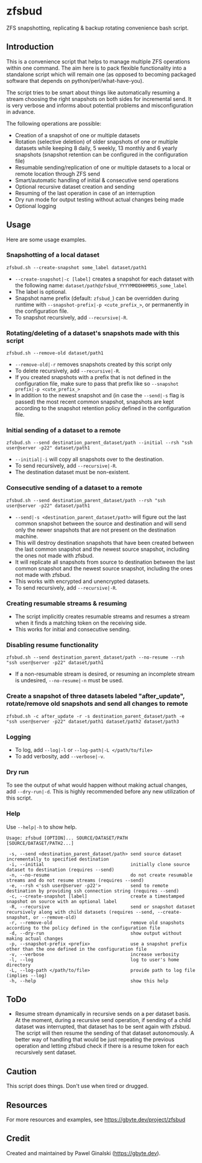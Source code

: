# zfsbud

ZFS snapshotting, replicating & backup rotating convenience bash script.

## Introduction

This is a convenience script that helps to manage multiple ZFS operations
within one command. The aim here is to pack flexible functionality into a
standalone script which will remain one (as opposed to becoming packaged
software that depends on python/perl/what-have-you).

The script tries to be smart about things like automatically resuming a
stream choosing the right snapshots on both sides for incremental send. It
is very verbose and informs about potential problems and misconfiguration
in advance.

The following operations are possible:

- Creation of a snapshot of one or multiple datasets
- Rotation (selective deletion) of older snapshots of one or multiple
  datasets while keeping 8 daily, 5 weekly, 13 monthly and 6 yearly
  snapshots (snapshot retention can be configured in the configuration
  file)
- Resumable sending/replication of one or multiple datasets to a local or
  remote location through ZFS send
- Smart/automatic handling of initial & consecutive send operations
- Optional recursive dataset creation and sending
- Resuming of the last operation in case of an interruption
- Dry run mode for output testing without actual changes being made
- Optional logging

## Usage

Here are some usage examples.

### Snapshotting of a local dataset

`zfsbud.sh --create-snapshot some_label dataset/path1`

- `--create-snapshot|-c [label]` creates a snapshot for each dataset with
  the following name: `dataset/path@zfsbud_YYYYMMDDHHMMSS_some_label`
- The label is optional.
- Snapshot name prefix (default: `zfsbud_`) can be overridden during
  runtime with `--snapshot-prefix|-p <cute_prefix_>`, or permanently in the
  configuration file.
- To snapshot recursively, add `--recursive|-R`.

### Rotating/deleting of a dataset's snapshots made with this script

`zfsbud.sh --remove-old dataset/path1`

- `--remove-old|-r` removes snapshots created by this script only
- To delete recursively, add `--recursive|-R`.
- If you created snapshots with a prefix that is not defined in the
  configuration file, make sure to pass that prefix like so
  `--snapshot prefix|-p <cute_prefix_>`
- In addition to the newest snapshot and (in case the `--send|-s` flag is
  passed) the most recent common snapshot, snapshots are kept according to
  the snapshot retention policy defined in the configuration file.

### Initial sending of a dataset to a remote

`zfsbud.sh --send destination_parent_dataset/path --initial --rsh "ssh user@server -p22" dataset/path1`

- `--initial|-i` will copy all snapshots over to the destination.
- To send recursively, add `--recursive|-R`.
- The destination dataset must be non-existent.

### Consecutive sending of a dataset to a remote

`zfsbud.sh --send destination_parent_dataset/path --rsh "ssh user@server -p22" dataset/path1`

- `--send|-s <destination_parent_dataset/path>` will figure out the last
  common snapshot between the source and destination and will send only the
  newer snapshots that are not present on the destination machine.
- This will destroy destination snapshots that have been created between
  the last common snapshot and the newest source snapshot, including the
  ones not made with zfsbud.
- It will replicate all snapshots from source to destination between the
  last common snapshot and the newest source snapshot, including the ones
  not made with zfsbud.
- This works with encrypted and unencrypted datasets.
- To send recursively, add `--recursive|-R`.

### Creating resumable streams & resuming

- The script implicitly creates resumable streams and resumes a stream when
  it finds a matching token on the receiving side.
- This works for initial and consecutive sending.

### Disabling resume functionality

`zfsbud.sh --send destination_parent_dataset/path --no-resume --rsh "ssh user@server -p22" dataset/path1`

- If a non-resumable stream is desired, or resuming an incomplete stream is
  undesired, `--no-resume|-n` must be used.

### Create a snapshot of three datasets labeled "after_update", rotate/remove old snapshots and send all changes to remote

`zfsbud.sh -c after_update -r -s destination_parent_dataset/path -e "ssh user@server -p22" dataset/path1 dataset/path2 dataset/path3`

### Logging

- To log, add `--log|-l` or `--log-path|-L </path/to/file>`
- To add verbosity, add `--verbose|-v`.

### Dry run

To see the output of what would happen without making actual changes, add
`--dry-run|-d`. This is highly recommended before any new utilization of
this script.

### Help

Use `--help|-h` to show help.

```
Usage: zfsbud [OPTION]... SOURCE/DATASET/PATH [SOURCE/DATASET/PATH2...]

 -s, --send <destination_parent_dataset/path> send source dataset incrementally to specified destination
 -i, --initial                                initially clone source dataset to destination (requires --send)
 -n, --no-resume                              do not create resumable streams and do not resume streams (requires --send)
 -e, --rsh <'ssh user@server -p22'>           send to remote destination by providing ssh connection string (requires --send)
 -c, --create-snapshot [label]                create a timestamped snapshot on source with an optional label
 -R, --recursive                              send or snapshot dataset recursively along with child datasets (requires --send, --create-snapshot, or --remove-old)
 -r, --remove-old                             remove old snapshots according to the policy defined in the configuration file
 -d, --dry-run                                show output without making actual changes
 -p, --snapshot-prefix <prefix>               use a snapshot prefix other than the one defined in the configuration file
 -v, --verbose                                increase verbosity
 -l, --log                                    log to user's home directory
 -L, --log-path </path/to/file>               provide path to log file (implies --log)
 -h, --help                                   show this help
```

## ToDo

- Resume stream dynamically in recursive sends on a per dataset basis. At
  the moment, during a recursive send operation, if sending of a child
  dataset was interrupted, that dataset has to be sent again with zfsbud.
  The script will then resume the sending of that dataset autonomously. A
  better way of handling that would be just repeating the previous
  operation and letting zfsbud check if there is a resume token for each
  recursively sent dataset.

## Caution

This script does things. Don't use when tired or drugged.

## Resources

For more resources and examples, see https://gbyte.dev/project/zfsbud

## Credit

Created and maintained by Pawel Ginalski (https://gbyte.dev).
